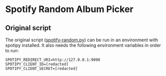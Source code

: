 # Spotify Random Album Picker

## Original script

The original script ([spotify-random.py](./spotify-random.py)) can be run in an environment with spotipy installed.
It also needs the following environment variables in order to run:

```dotenv
SPOTIPY_REDIRECT_URI=http://127.0.0.1:9090
SPOTIPY_CLIENT_ID=[redacted]
SPOTIPY_CLIENT_SECRET=[redacted]
```
